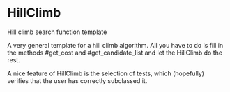 HillClimb
=========

Hill climb search function template

A very general template for a hill climb algorithm. All you have to do is fill in the methods #get_cost and #get_candidate_list and let the HillClimb do the rest.

A nice feature of HillClimb is the selection of tests, which (hopefully) verifies that the user has correctly subclassed it.
